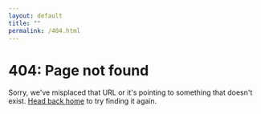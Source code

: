 ```yaml
---
layout: default
title: ""
permalink: /404.html
---
```


# 404: Page not found

Sorry, we've misplaced that URL or it's pointing to something that doesn't exist. <a href="{{ site.baseurl }}/">Head back home</a> to try finding it again.

